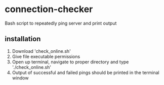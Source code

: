 # connection-checker
Bash script to repeatedly ping server and print output

## installation

1. Download 'check_online.sh'
2. Give file executable permissions
3. Open up terminal, navigate to proper directory and type './check_online.sh'
4. Output of successful and failed pings should be printed in the terminal window
